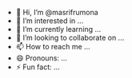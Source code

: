 - 👋 Hi, I’m @masrifrumona
- 👀 I’m interested in ...
- 🌱 I’m currently learning ...
- 💞️ I’m looking to collaborate on ...
- 📫 How to reach me ...
- 😄 Pronouns: ...
- ⚡ Fun fact: ...

<!---
masrifrumona/masrifrumona is a ✨ special ✨ repository because its `README.md` (this file) appears on your GitHub profile.
You can click the Preview link to take a look at your changes.
--->
